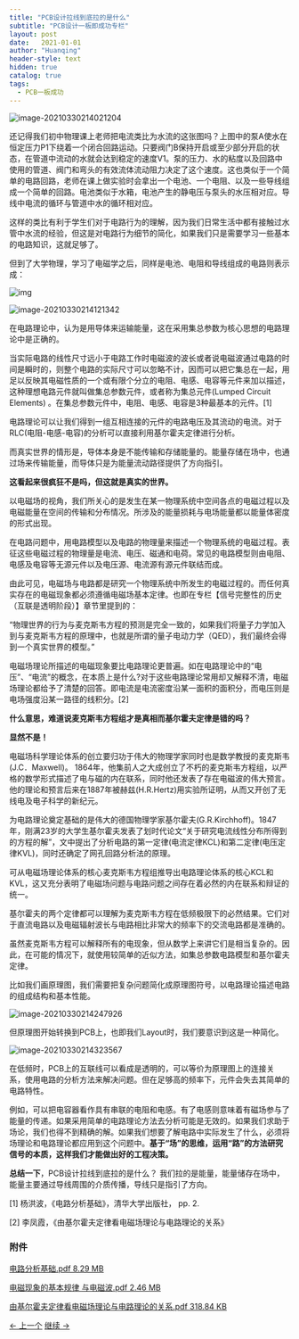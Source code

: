 ```yaml
---
title: "PCB设计拉线到底拉的是什么"
subtitle: "PCB设计一板即成功专栏"
layout: post
date:   2021-01-01
author: "Huanqing"
header-style: text
hidden: true
catalog: true
tags:
  - PCB一板成功
---
```


![image-20210330214021204](https://gitee.com/hawkingwu/PicGo/raw/master/image-20210330214021204.png)

还记得我们初中物理课上老师把电流类比为水流的这张图吗？上图中的泵A使水在恒定压力P1下绕着一个闭合回路运动。只要阀门B保持开启或至少部分开启的状态，在管道中流动的水就会达到稳定的速度V1。泵的压力、水的粘度以及回路中使用的管道、阀门和弯头的有效流体流动阻力决定了这个速度。这也类似于一个简单的电路回路，老师在课上做实验时会拿出一个电池、一个电阻、以及一些导线组成一个简单的回路。电池类似于水箱，电池产生的静电压与泵头的水压相对应。导线中电流的循环与管道中水的循环相对应。

这样的类比有利于学生们对于电路行为的理解，因为我们日常生活中都有接触过水管中水流的经验，但这是对电路行为细节的简化，如果我们只是需要学习一些基本的电路知识，这就足够了。

但到了大学物理，学习了电磁学之后，同样是电池、电阻和导线组成的电路则表示成：

![img](https://gitee.com/hawkingwu/PicGo/raw/master/Poynting_vectors_of_DC_circuit.svg.png)

![image-20210330214121342](https://gitee.com/hawkingwu/PicGo/raw/master/image-20210330214121342.png)

在电路理论中，认为是用导体来运输能量，这在采用集总参数为核心思想的电路理论中是正确的。

当实际电路的线性尺寸远小于电路工作时电磁波的波长或者说电磁波通过电路的时间是瞬时的，则整个电路的实际尺寸可以忽略不计，因而可以把它集总在一起，用足以反映其电磁性质的一个或有限个分立的电阻、电感、电容等元件来加以描述，这种理想电路元件就叫做集总参数元件，或者称为集总元件(Lumped Circuit Elements) 。在集总参数元件中，电阻、电感、电容是3种最基本的元件。[1]

电路理论可以让我们得到一组互相连接的元件的电路电压及其流动的电流。对于RLC(电阻-电感-电容)的分析可以直接利用基尔霍夫定律进行分析。

而真实世界的情形是，导体本身是不能传输和存储能量的。能量存储在场中，也通过场来传输能量，而导体只是为能量流动路径提供了方向指引。


<link href="https://cdn.bootcss.com/dplayer/1.25.0/DPlayer.min.css" rel="stylesheet">
<div id="dplayer"></div>
<script src="https://cdn.bootcss.com/dplayer/1.25.0/DPlayer.min.js"></script>
<script src="https://cdn.bootcss.com/blueimp-md5/2.12.0/js/md5.min.js"></script>
<script>
var url1="https://files.catbox.moe/0o2plz.mp4";    //这里填写视频地址
var pic1="https://files.catbox.moe/7oq66d.jpg";   //这里填写预览图片地址
var logopng="https://gitee.com/hawkingwu/PicGo/raw/master/linearroglogo_l.png";  //logo
var id=md5(url1);
const dp = new DPlayer({
    container: document.getElementById('dplayer'),
    autoplay: false,
    theme: '#FADFA3',
    loop: true,
    lang: 'zh-cn',
    screenshot: true,
    hotkey: true,
    preload: 'auto',
    logo: logopng,
    volume: 0.7,
    mutex: true,
    video: {
        url: url1,
        pic: pic1,
        thumbnails: pic1,
        type: 'auto',
    },
    contextmenu: [
        {
            text: 'custom1',
            link: 'https://huanqingwu.github.io/',
        },
        {
            text: 'custom2',
            click: (player) => {
                console.log(player);
            },
        },
    ],

});
</script>


**这看起来很疯狂不是吗，但这就是真实的世界。**

以电磁场的视角，我们所关心的是发生在某一物理系统中空间各点的电磁过程以及电磁能量在空间的传输和分布情况。所涉及的能量损耗与电场能量都以能量体密度的形式出现。

在电路问题中，用电路模型以及电路的物理量来描述一个物理系统的电磁过程。表征这些电磁过程的物理量是电流、电压、磁通和电荷。常见的电路模型则由电阻、电感及电容等无源元件以及电压源、电流源有源元件联结而成。

由此可见，电磁场与电路都是研究一个物理系统中所发生的电磁过程的。而任何真实存在的电磁现象都必须遵循电磁场基本定律。也即在专栏【信号完整性的历史（互联是透明阶段）】章节里提到的：

“物理世界的行为与麦克斯韦方程的预测是完全一致的，如果我们将量子力学加入到与麦克斯韦方程的原理中，也就是所谓的量子电动力学（QED），我们最终会得到一个真实世界的模型。”

电磁场理论所描述的电磁现象要比电路理论更普遍。如在电路理论中的“电压”、“电流”的概念，在本质上是什么?对于这些电路理论常用却又解释不清，电磁场理论都给予了清楚的回答。即电流是电流密度沿某一面积的面积分，而电压则是电场强度沿某一路径的线积分。[2]

**什么意思，难道说麦克斯韦方程组才是真相而基尔霍夫定律是错的吗？**

**显然不是！**

电磁场科学理论体系的创立要归功于伟大的物理学家同时也是数学教授的麦克斯韦(J.C．Maxwell)。 1864年，他集前人之大成创立了不朽的麦克斯韦方程组，以严格的数学形式描述了电与磁的内在联系，同时他还发表了存在电磁波的伟大预言。他的理论和预言后来在1887年被赫兹(H.R.Hertz)用实验所证明，从而又开创了无线电及电子科学的新纪元。

为电路理论奠定基础的是伟大的德国物理学家基尔霍夫(G.R.Kirchhoff)。1847年，刚满23岁的大学生基尔霍夫发表了划时代论文“关于研究电流线性分布所得到的方程的解”，文中提出了分析电路的第一定律(电流定律KCL)和第二定律(电压定律KVL)，同时还确定了网孔回路分析法的原理。

可从电磁场理论体系的核心麦克斯韦方程组推导出电路理论体系的核心KCL和KVL，这又充分表明了电磁场问题与电路问题之间存在着必然的内在联系和辩证的统一。

基尔霍夫的两个定律都可以理解为麦克斯韦方程在低频极限下的必然结果。它们对于直流电路以及电磁辐射波长与电路相比非常大的频率下的交流电路都是准确的。

虽然麦克斯韦方程可以解释所有的电现象，但从数学上来讲它们是相当复杂的。因此，在可能的情况下，就使用较简单的近似方法，如集总参数电路模型和基尔霍夫定律。

比如我们画原理图，我们需要把复杂问题简化成原理图符号，以电路理论描述电路的组成结构和基本性能。

![image-20210330214247926](https://gitee.com/hawkingwu/PicGo/raw/master/image-20210330214247926.png)

但原理图开始转换到PCB上，也即我们Layout时，我们要意识到这是一种简化。

![image-20210330214323567](https://gitee.com/hawkingwu/PicGo/raw/master/image-20210330214323567.png)

在低频时，PCB上的互联线可以看成是透明的，可以等价为原理图上的连接关系，使用电路的分析方法来解决问题。但在足够高的频率下，元件会失去其简单的电路特性。

例如，可以把电容器看作具有串联的电阻和电感。有了电感则意味着有磁场参与了能量的传递。如果采用简单的电路理论方法去分析可能是无效的。如果我们求助于场论，我们也得不到精确的解。如果我们想要了解电路中实际发生了什么，必须将场理论和电路理论都应用到这个问题中。**基于“场”的思维，运用“路”的方法研究信号的本质，这样我们才能做出好的工程决策。**

**总结一下**，PCB设计拉线到底拉的是什么？ 我们拉的是能量，能量储存在场中，能量主要通过导线周围的介质传播，导线只是指引了方向。

[1] 杨洪波，《电路分析基础》，清华大学出版社， pp. 2.

[2] 李凤霞，《由基尔霍夫定律看电磁场理论与电路理论的关系》



### 附件

[电路分析基础.pdf 8.29 MB](https://www.mr-wu.cn/wp-content/uploads/2021/01/电路分析基础.pdf)

[电磁现象的基本规律 与电磁波.pdf 2.46 MB](https://www.mr-wu.cn/wp-content/uploads/2021/01/电磁现象的基本规律-与电磁波.pdf)

[由基尔霍夫定律看电磁场理论与电路理论的关系.pdf 318.84 KB](https://www.mr-wu.cn/wp-content/uploads/2021/01/由基尔霍夫定律看电磁场理论与电路理论的关系.pdf)

[← 上一个](https://www.mr-wu.cn/courses/right-the-first-time-for-high-speed-pcb-design/lesson/信号完整性的历史（黑魔法开始出现）/) [继续 →](https://www.mr-wu.cn/courses/right-the-first-time-for-high-speed-pcb-design/lesson/高频？高速？更要关注带宽！/)
